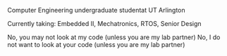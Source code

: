 Computer Engineering undergraduate studentat UT Arlington

Currently taking: Embedded II, Mechatronics, RTOS, Senior Design

No, you may not look at my code (unless you are my lab partner)
No, I do not want to look at your code (unless you are my lab partner)
